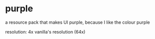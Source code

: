 # purple

a resource pack that makes UI purple, because I like the colour purple

resolution: 4x vanilla's resolution (64x)
